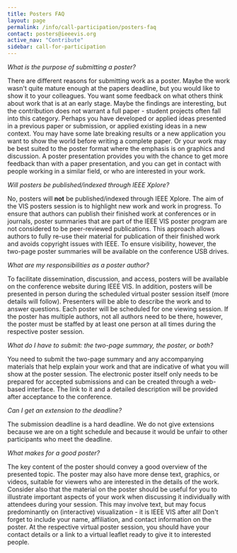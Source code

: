 ```yaml
---
title: Posters FAQ
layout: page
permalink: /info/call-participation/posters-faq
contact: posters@ieeevis.org
active_nav: "Contribute"
sidebar: call-for-participation
---
```


*What is the purpose of submitting a poster?*

There are different reasons for submitting work as a poster. Maybe the work wasn't quite mature enough at the papers deadline, but you would like to show it to your colleagues. You want some feedback on what others think about work that is at an early stage. Maybe the findings are interesting, but the contribution does not warrant a full paper - student projects often fall into this category. Perhaps you have developed or applied ideas presented in a previous paper or submission, or applied existing ideas in a new context. You may have some late breaking results or a new application you want to show the world before writing a complete paper. Or your work may be best suited to the poster format where the emphasis is on graphics and discussion. A poster presentation provides you with the chance to get more feedback than with a paper presentation, and you can get in contact with people working in a similar field, or who are interested in your work.

*Will posters be published/indexed through IEEE Xplore?*

No, posters will **not** be published/indexed through IEEE Xplore. The aim of the VIS posters session is to highlight new work and work in progress. To ensure that authors can publish their finished work at conferences or in journals, poster summaries that are part of the IEEE VIS poster program are not considered to be peer-reviewed publications. This approach allows authors to fully re-use their material for publication of their finished work and avoids copyright issues with IEEE. To ensure visibility, however, the two-page poster summaries will be available on the conference USB drives.

*What are my responsibilities as a poster author?*

To facilitate dissemination, discussion, and access, posters will be available on the conference website during IEEE VIS. In addition, posters will be  presented in person during the scheduled virtual poster session itself (more details will follow). Presenters will be able to describe the work and to answer questions. Each poster will be scheduled for one viewing session. If the poster has multiple authors, not all authors need to be there, however, the poster must be staffed by at least one person at all times during the respective poster session. 

*What do I have to submit: the two-page summary, the poster, or both?*

You need to submit the two-page summary and any accompanying materials that help explain your work and that are indicative of what you will show at the poster session. The electronic poster itself only needs to be prepared for accepted submissions and can be created through a web-based interface. The link to it and a detailed description will be provided after acceptance to the conference.

*Can I get an extension to the deadline?*

The submission deadline is a hard deadline. We do not give extensions because we are on a tight schedule and because it would be unfair to other participants who meet the deadline.

*What makes for a good poster?*

The key content of the poster should convey a good overview of the presented topic. The poster may also have more dense text, graphics, or videos, suitable for viewers who are interested in the details of the work. Consider also that the material on the poster should be useful for you to illustrate important aspects of your work when discussing it individually with attendees during your session. This may involve text, but may focus predominantly on (interactive) visualization - it is IEEE VIS after all! Don't forget to include your name, affiliation, and contact information on the poster. At the respective virtual poster session, you should have your contact details or a link to a virtual leaflet ready to give it to interested people.
